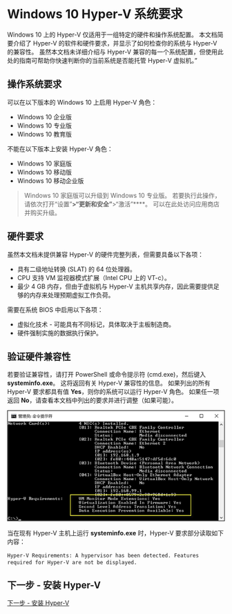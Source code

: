 # Windows 10 Hyper-V 系统要求

Windows 10 上的 Hyper-V 仅适用于一组特定的硬件和操作系统配置。 本文档简要介绍了 Hyper-V 的软件和硬件要求，并显示了如何检查你的系统与 Hyper-V 的兼容性。 虽然本文档未详细介绍与 Hyper-V 兼容的每一个系统配置，但使用此处的指南可帮助你快速判断你的当前系统是否能托管 Hyper-V 虚拟机。”

## 操作系统要求

可以在以下版本的 Windows 10 上启用 Hyper-V 角色：

- Windows 10 企业版
- Windows 10 专业版
- Windows 10 教育版

不能在以下版本上安装 Hyper-V 角色：

- Windows 10 家庭版
- Windows 10 移动版
- Windows 10 移动企业版

> Windows 10 家庭版可以升级到 Windows 10 专业版。 若要执行此操作，请依次打开“设置”****>“更新和安全”****>“激活”****。 可以在此处访问应用商店并购买升级。

## 硬件要求

虽然本文档未提供兼容 Hyper-V 的硬件完整列表，但需要具备以下各项：

- 具有二级地址转换 (SLAT) 的 64 位处理器。
- CPU 支持 VM 监视器模式扩展（Intel CPU 上的 VT-c）。
- 最少 4 GB 内存，但由于虚拟机与 Hyper-V 主机共享内存，因此需要提供足够的内存来处理预期虚拟工作负荷。

需要在系统 BIOS 中启用以下各项：
- 虚拟化技术 - 可能具有不同标记，具体取决于主板制造商。
- 硬件强制实施的数据执行保护。

## 验证硬件兼容性

若要验证兼容性，请打开 PowerShell 或命令提示符 (cmd.exe)，然后键入 **systeminfo.exe**。 这将返回有关 Hyper-V 兼容性的信息。
如果列出的所有 Hyper-V 要求都具有值 **Yes**，则你的系统可以运行 Hyper-V 角色。 如果任一项返回 **No**，请查看本文档中列出的要求并进行调整（如果可能）。

![](media/SystemInfo_upd.png)

当在现有 Hyper-V 主机上运行 **systeminfo.exe** 时，Hyper-V 要求部分读取如下内容：

```
Hyper-V Requirements: A hypervisor has been detected. Features required for Hyper-V are not be displayed.
```

## 下一步 - 安装 Hyper-V

[下一步 - 安装 Hyper-V](walkthrough_install.md)




